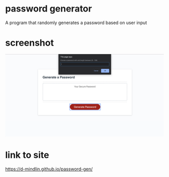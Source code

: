 # password generator

A program that randomly generates a password based on user input


# screenshot

![](assets/images/randompassword.png)

# link to site

https://d-mindlin.github.io/password-gen/
